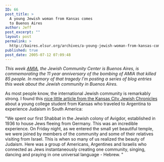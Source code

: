 ```yaml
---
ID: 66
post_title: >
  A young Jewish woman from Kansas comes
  to Buenos Aires
author: Jeff
post_excerpt: ""
layout: post
permalink: >
  http://baires.elsur.org/archives/a-young-jewish-woman-from-kansas-comes-to-buenos-aires/
published: true
post_date: 2005-07-12 07:09:48
---
```

<em>This week <a href="http://www.amia.org.ar/">AMIA</a>, the Jewish Community Center is Buenos Aires, is commemorating the 11 year anniversary of the bombing of AMIA that killed 85 people. In memory of that tragedy I'm posting a series of blog entries this week about the Jewish community in Buenos Aires. </em>

As most people know, the international Jewish community is remarkably strong. I found this <a href="http://www.zwire.com/site/news.cfm?newsid=14830037&BRD=1425&PAG=461&dept_id=154733&rfi=6">nice little article from the Kansas City Jewish Chronicles</a> about a young college student  from Kansas who traveled to Argentina to experience Judaism in South America:

"We spent our first Shabbat in the Jewish colony of Avigdor, established in 1936 to house Jews fleeing from Germany. This was an incredible experience. On Friday night, as we entered the small yet beautiful temple, we were joined by members of the community and some of their relatives visiting from Israel. This is when so many of us realized the beauty of Judaism. Here was a group of Americans, Argentines and Israelis who connected as Jews instantaneously creating one community, singing, dancing and praying in one universal language - Hebrew. "